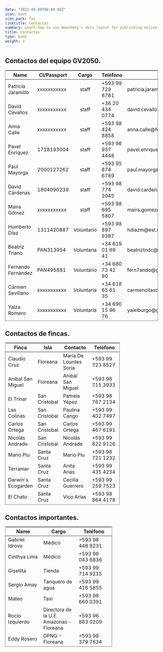 ```yaml
---
date: "2022-09-09T00:00:00Z"
icon: book
icon_pack: fas
linktitle: Contactos
summary: Learn how to use Wowchemy's docs layout for publishing online courses, software documentation, and tutorials.
title: Contactos
type: book
weight: 3
---
```


## Contactos del equipo GV2050.

<table style='border: 1px solid gray; width: 100%; margin-top: 0rem; overflow: hidden;'>
<tr>
<th style='width: 25%;'>Name</th>
<th style='width: 10%;'>CI/Passport</th>
<th style="text-align: center; width: 5%;">Cargo</th>
<th style="width: 45%;">Teléfono</th>
<th style="text-align: center; width: 15%;">Mail</th>
</tr>
<tbody style="border: 1px solid rgba(100, 200, 0, 0.3);">
<tr>
  <td>Patricia Jaramillo</td>
  <td>xxxxxxxxxxx</td>
  <td style='text-align: center;'>staff</td>
  <td>+593 99 729 8781</td>
  <td>patricia.jaramillo@fcdarwin.org.ec</td>
</tr>
<tr>
  <td>David Cevallos</td>
  <td>xxxxxxxxxxx</td>
  <td style='text-align: center;'>staff</td>
  <td>+36 20 434 0774</td>
  <td>david.cevallos@fcdarwin.org.ec</td>
</tr>
<tr>
  <td>Anna Calle</td>
  <td>xxxxxxxxxxx</td>
  <td style='text-align: center;'>staff</td>
  <td>+593 98 424 8858</td>
  <td>anna.calle@fcdarwin.org.ec</td>
</tr>
<tr>
  <td>Pavel Enríquez</td>
  <td>1718193004</td>
  <td style='text-align: center;'>staff</td>
  <td>+593 96 937 4448</td>
  <td>pavel.enriquez@fcdarwin.org.ec</td>
</tr>
<tr>
  <td>Paul Mayorga</td>
  <td>2000127262</td>
  <td style='text-align: center;'>staff</td>
  <td>+593 95 874 6789</td>
  <td>paul.mayorga@fcdarwin.org.ec</td>
</tr>
<tr>
  <td>David Cárdenas</td>
  <td>1804090239</td>
  <td style='text-align: center;'>staff</td>
  <td>+593 98 774 2045</td>
  <td>david.cardenas@fcdarwin.org.ec</td>
</tr>
<tr>
  <td>Maira Gómez</td>
  <td>xxxxxxxxxxx</td>
  <td style='text-align: center;'>staff</td>
  <td>+593 98 695 5807</td>
  <td>maira.gomez@fcdarwin.org.ec</td>
</tr>
<tr>
  <td>Humberto Díaz</td>
  <td>1311420887</td>
  <td>Voluntario</td>
  <td>+593 98 897 9387</td>
  <td>hdiazm@est.ups.edu.ec</td>
</tr>
<tr>
  <td>Beatriz Triano</td>
  <td>PAN313954</td>
  <td>Voluntaria</td>
  <td>+34 619 01 69 41</td>
  <td>beatriztndc@gmail.com</td>
</tr>
<tr>
  <td>Fernando Fernández</td>
  <td>PAN495881</td>
  <td>Voluntario</td>
  <td>+34 680 73 42 90</td>
  <td>fern7ando@gmail.com</td>
</tr>
<tr>
  <td>Cármen Sevillano</td>
  <td>xxxxxxxxxxx</td>
  <td>Voluntaria</td>
  <td>+34 618 65 61 35</td>
  <td>carmencitasdc30@gmail.com</td>
</tr>
<tr>
  <td>Yaiza Romero</td>
  <td>xxxxxxxxxxx</td>
  <td>Voluntaria</td>
  <td>+34 690 15 96 76</td>
  <td>yaielburgo@gmail.com</td>
</tr>
</tbody>
</table>

## Contactos de fincas.

<table style='border: 1px solid gray; width: 75%; margin-top: 0rem; overflow: hidden;'>
<tr>
<th style='width: 24%;'>Finca</th>
<th style='width: 20%;'>Isla</th>
<th style='width: 26%;'>Contacto</th>
<th style='width: 27%;'>Teléfono</th>
</tr>
<tbody style="border: 1px solid rgba(100, 200, 0, 0.3);">
<tr>
  <td>Claudio Cruz</td>
  <td>Floreana</td>
  <td>María De Lourdes Soria</td>
  <td>+593 99 723 8527</td>
</tr>
<tr>
  <td>Anibal San Miguel</td>
  <td>Floreana</td>
  <td>Anibal San Miguel</td>
  <td>+593 98 715 3933</td>
</tr>
<tr>
  <td>El Trinar</td>
  <td>San Cristobal</td>
  <td>Pamela Yépez</td>
  <td>+593 98 767 2134</td>
</tr>
<tr>
  <td>Las Colinas</td>
  <td>San Cristobal</td>
  <td>Paulina Cango</td>
  <td>+593 99 402 7497</td>
</tr>
<tr>
  <td>Carlos Ortega</td>
  <td>San Cristobal</td>
  <td>Carlos Ortega</td>
  <td>+593 99 467 6191</td>
</tr>
<tr>
  <td>Nicolás Andrade</td>
  <td>San Cristobal</td>
  <td>Nicolás Andrade</td>
  <td>+593 99 822 9126</td>
</tr>
<tr>
  <td>Mario Piu</td>
  <td>Santa Cruz</td>
  <td>Mario Piu</td>
  <td>+593 98 721 1232</td>
</tr>
<tr>
  <td>Terramar</td>
  <td>Santa Cruz</td>
  <td>Anita Arias</td>
  <td>+593 99 435 4234</td>
</tr>
<tr>
  <td>Darwin's Ecogarden</td>
  <td>Santa Cruz</td>
  <td>Cecilia Guerrero</td>
  <td>+593 99 259 7523</td>
</tr>
<tr>
  <td>El Chato</td>
  <td>Santa Cruz</td>
  <td>Vico Arias</td>
  <td>+593 98 864 4178</td>
</tr>
</tbody>
</table>

## Contactos importantes.

<table style='border: 1px solid gray; width: 70%; margin-top: 0rem; overflow: hidden;'>
<tr>
<th style='width: 33%;'>Name</th>
<th style='width: 33%;'>Cargo</th>
<th style='width: 33%;'>Teléfono</th>
</tr>
<tbody style="border: 1px solid rgba(100, 200, 0, 0.3);">
<tr>
  <td>Gabriel Idrovo</td>
  <td>Médico</td>
  <td>+593 98 448 8231</td>
</tr>
<tr>
  <td>Cinthya Lima</td>
  <td>Médico</td>
  <td>+593 98 043 6836</td>
</tr>
<tr>
  <td>Gisellita</td>
  <td>Tienda</td>
  <td>+593 99 714 9215</td>
</tr>
<tr>
  <td>Sergio Amay</td>
  <td>Tanquero de agua</td>
  <td>+593 99 416 5855</td>
</tr>
<tr>
  <td>Mateo</td>
  <td>Taxi</td>
  <td>+593 98 660 0391</td>
</tr>
<tr>
  <td>Rocío Izquierdo</td>
  <td>Directora de la U.E. Amazonas - Floreana</td>
  <td>+593 96 883 0209</td>
</tr><tr>
  <td>Eddy Rosero</td>
  <td>DPNG - Floreana</td>
  <td>+593 99 379 7634</td>
</tr>
</tbody>
</table>